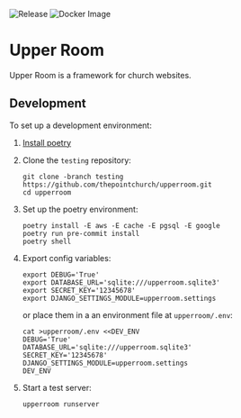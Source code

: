 ![Release](https://github.com/thepointchurch/upperroom/workflows/Release/badge.svg)
![Docker Image](https://github.com/thepointchurch/upperroom/workflows/Docker%20Image/badge.svg)

# Upper Room #

Upper Room is a framework for church websites.

## Development

To set up a development environment:

1. [Install poetry](https://python-poetry.org/docs/#installation)

2. Clone the `testing` repository:

    ```
    git clone -branch testing https://github.com/thepointchurch/upperroom.git
    cd upperroom
    ```

3. Set up the poetry environment:

    ```
    poetry install -E aws -E cache -E pgsql -E google
    poetry run pre-commit install
    poetry shell
    ```

4. Export config variables:

    ```
    export DEBUG='True'
    export DATABASE_URL='sqlite:///upperroom.sqlite3'
    export SECRET_KEY='12345678'
    export DJANGO_SETTINGS_MODULE=upperroom.settings
    ```

    or place them in a an environment file at `upperroom/.env`:

    ```
    cat >upperroom/.env <<DEV_ENV
    DEBUG='True'
    DATABASE_URL='sqlite:///upperroom.sqlite3'
    SECRET_KEY='12345678'
    DJANGO_SETTINGS_MODULE=upperroom.settings
    DEV_ENV
    ```

5. Start a test server:

    ```
    upperroom runserver
    ```

